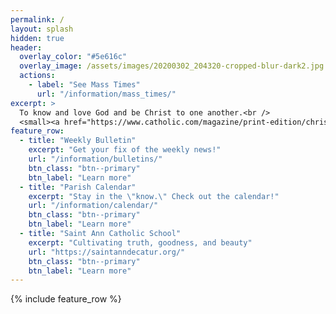 ```yaml
---
permalink: /
layout: splash
hidden: true
header:
  overlay_color: "#5e616c"
  overlay_image: /assets/images/20200302_204320-cropped-blur-dark2.jpg
  actions:
    - label: "See Mass Times"
      url: "/information/mass_times/"
excerpt: >
  To know and love God and be Christ to one another.<br />
  <small><a href="https://www.catholic.com/magazine/print-edition/christian-yesbut-why-catholic">Why Catholic?</a></small>
feature_row:
  - title: "Weekly Bulletin"
    excerpt: "Get your fix of the weekly news!"
    url: "/information/bulletins/"
    btn_class: "btn--primary"
    btn_label: "Learn more"
  - title: "Parish Calendar"
    excerpt: "Stay in the \"know.\" Check out the calendar!"
    url: "/information/calendar/"
    btn_class: "btn--primary"
    btn_label: "Learn more"    
  - title: "Saint Ann Catholic School"
    excerpt: "Cultivating truth, goodness, and beauty"
    url: "https://saintanndecatur.org/"
    btn_class: "btn--primary"
    btn_label: "Learn more"  
---
```


{% include feature_row %}
